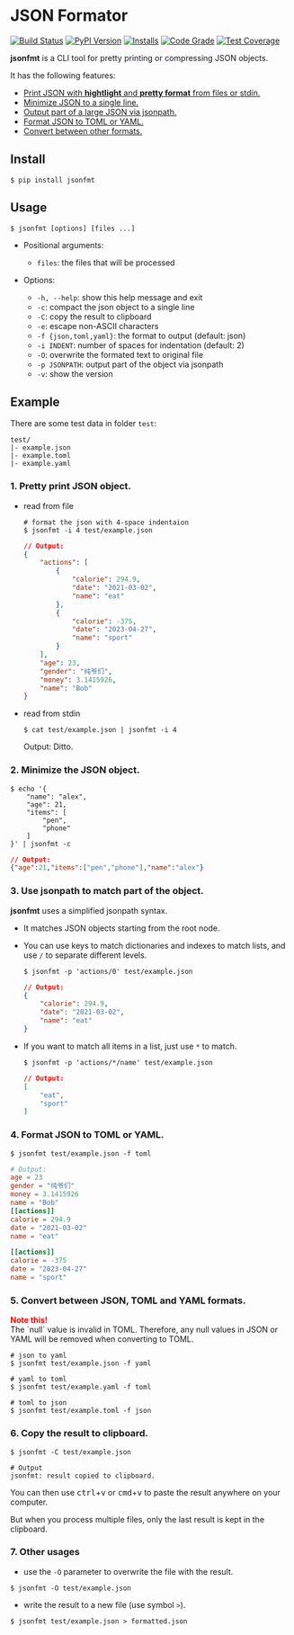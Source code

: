 # JSON Formator

[![Build Status](https://github.com/seamile/jsonfmt/actions/workflows/python-package.yml/badge.svg)](https://github.com/seamile/jsonfmt/actions)
[![PyPI Version](https://img.shields.io/pypi/v/jsonfmt?color=blue&label=Version&logo=python&logoColor=white)](https://pypi.org/project/jsonfmt/)
[![Installs](https://static.pepy.tech/personalized-badge/jsonfmt?period=total&units=international_system&left_color=grey&right_color=blue&left_text=Installs)](https://pepy.tech/project/jsonfmt)
[![Code Grade](https://app.codacy.com/project/badge/Grade/1e12e3cd8c8342bca68db4caf5b6a31d)](https://app.codacy.com/gh/seamile/jsonfmt/dashboard?utm_source=gh&utm_medium=referral&utm_content=&utm_campaign=Badge_grade)
[![Test Coverage](https://app.codacy.com/project/badge/Coverage/1e12e3cd8c8342bca68db4caf5b6a31d)](https://app.codacy.com/gh/seamile/jsonfmt/dashboard?utm_source=gh&utm_medium=referral&utm_content=&utm_campaign=Badge_coverage)

**jsonfmt** is a CLI tool for pretty printing or compressing JSON objects.

It has the following features:

- [Print JSON with **hightlight** and **pretty format** from files or stdin.](#1-pretty-print-json-object)
- [Minimize JSON to a single line.](#2-minimize-the-json-object)
- [Output part of a large JSON via jsonpath.](#3-use-jsonpath-to-match-part-of-the-object)
- [Format JSON to TOML or YAML.](#4-format-json-to-toml-or-yaml)
- [Convert between other formats.](#5-convert-between-json-toml-and-yaml-formats)


## Install

```shell
$ pip install jsonfmt
```


## Usage

```shell
$ jsonfmt [options] [files ...]
```

- Positional arguments:

    - `files`: the files that will be processed

- Options:
  - `-h, --help`: show this help message and exit
  - `-c`: compact the json object to a single line
  - `-C`: copy the result to clipboard
  - `-e`: escape non-ASCII characters
  - `-f {json,toml,yaml}`: the format to output (default: json)
  - `-i INDENT`: number of spaces for indentation (default: 2)
  - `-O`: overwrite the formated text to original file
  - `-p JSONPATH`: output part of the object via jsonpath
  - `-v`: show the version


## Example

There are some test data in folder `test`:
```
test/
|- example.json
|- example.toml
|- example.yaml
```

### 1. Pretty print JSON object.

- read from file

    ```shell
    # format the json with 4-space indentaion
    $ jsonfmt -i 4 test/example.json
    ```

    ```json
    // Output:
    {
        "actions": [
            {
                "calorie": 294.9,
                "date": "2021-03-02",
                "name": "eat"
            },
            {
                "calorie": -375,
                "date": "2023-04-27",
                "name": "sport"
            }
        ],
        "age": 23,
        "gender": "纯爷们",
        "money": 3.1415926,
        "name": "Bob"
    }
    ```

- read from stdin

    ```shell
    $ cat test/example.json | jsonfmt -i 4
    ```

    Output: Ditto.

### 2. Minimize the JSON object.

```shell
$ echo '{
    "name": "alex",
    "age": 21,
    "items": [
        "pen",
        "phone"
    ]
}' | jsonfmt -c
```

```json
// Output:
{"age":21,"items":["pen","phone"],"name":"alex"}
```

### 3. Use jsonpath to match part of the object.

**jsonfmt** uses a simplified jsonpath syntax.

- It matches JSON objects starting from the root node.

- You can use keys to match dictionaries and indexes to match lists, and use `/` to separate different levels.

    ```shell
    $ jsonfmt -p 'actions/0' test/example.json
    ```

    ```json
    // Output:
    {
        "calorie": 294.9,
        "date": "2021-03-02",
        "name": "eat"
    }
    ```

- If you want to match all items in a list, just use `*` to match.

    ```shell
    $ jsonfmt -p 'actions/*/name' test/example.json
    ```

    ```json
    // Output:
    [
        "eat",
        "sport"
    ]
    ```

### 4. Format JSON to TOML or YAML.

```shell
$ jsonfmt test/example.json -f toml
```

```toml
# Output:
age = 23
gender = "纯爷们"
money = 3.1415926
name = "Bob"
[[actions]]
calorie = 294.9
date = "2021-03-02"
name = "eat"

[[actions]]
calorie = -375
date = "2023-04-27"
name = "sport"
```

### 5. Convert between JSON, TOML and YAML formats.

<div style="color: red"><strong>Note this!</strong></div>
The `null` value is invalid in TOML.
Therefore, any null values in JSON or YAML will be removed when converting to TOML.

```shell
# json to yaml
$ jsonfmt test/example.json -f yaml

# yaml to toml
$ jsonfmt test/example.yaml -f toml

# toml to json
$ jsonfmt test/example.toml -f json
```

### 6. Copy the result to clipboard.

```shell
$ jsonfmt -C test/example.json

# Output
jsonfmt: result copied to clipboard.
```

You can then use <kbd>ctrl</kbd>+<kbd>v</kbd> or <kbd>cmd</kbd>+<kbd>v</kbd> to paste the result anywhere on your computer.

But when you process multiple files, only the last result is kept in the clipboard.

### 7. Other usages

- use the `-O` parameter to overwrite the file with the result.

```shell
$ jsonfmt -O test/example.json
```

- write the result to a new file (use symbol `>`).

```shell
$ jsonfmt test/example.json > formatted.json
```
